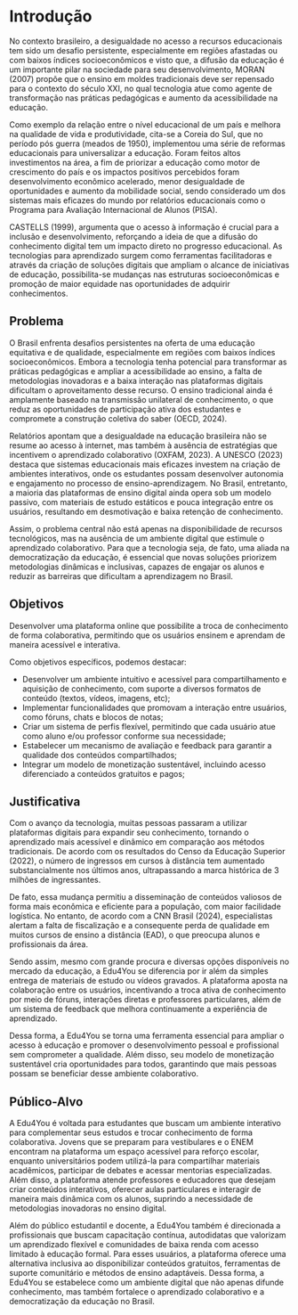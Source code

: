 # Introdução

No contexto brasileiro, a desigualdade no acesso a recursos educacionais tem sido um desafio persistente, especialmente em regiões afastadas ou com baixos índices socioeconômicos e visto que, a difusão da educação é um importante pilar na sociedade para seu desenvolvimento, MORAN (2007) propõe que o ensino em moldes tradicionais deve ser repensado para o contexto do século XXI, no qual tecnologia atue como agente de transformação nas práticas pedagógicas e aumento da acessibilidade na educação.

Como exemplo da relação entre o nível educacional de um país e melhora na qualidade de vida e produtividade, cita-se a Coreia do Sul, que no período pós guerra (meados de 1950), implementou uma série de reformas educacionais para universalizar a educação. 
Foram feitos altos investimentos na área, a fim de priorizar a educação como motor de crescimento do país e os impactos positivos percebidos foram desenvolvimento econômico acelerado, menor desigualdade de oportunidades e aumento da mobilidade social, sendo considerado um dos sistemas mais eficazes do mundo por relatórios educacionais como o Programa para Avaliação Internacional de Alunos (PISA).

CASTELLS (1999), argumenta que o acesso à informação é crucial para a inclusão e desenvolvimento, reforçando a ideia de que a difusão do conhecimento digital tem um impacto direto no progresso educacional. As tecnologias para aprendizado surgem como ferramentas facilitadoras e através da criação de soluções digitais que ampliam o alcance de iniciativas de educação, possibilita-se mudanças nas estruturas socioeconômicas e promoção de maior equidade nas oportunidades de adquirir conhecimentos.

## Problema
O Brasil enfrenta desafios persistentes na oferta de uma educação equitativa e de qualidade, especialmente em regiões com baixos índices socioeconômicos. Embora a tecnologia tenha potencial para transformar as práticas pedagógicas e ampliar a acessibilidade ao ensino, a falta de metodologias inovadoras e a baixa interação nas plataformas digitais dificultam o aproveitamento desse recurso. O ensino tradicional ainda é amplamente baseado na transmissão unilateral de conhecimento, o que reduz as oportunidades de participação ativa dos estudantes e compromete a construção coletiva do saber (OECD, 2024).

Relatórios apontam que a desigualdade na educação brasileira não se resume ao acesso à internet, mas também à ausência de estratégias que incentivem o aprendizado colaborativo (OXFAM, 2023). A UNESCO (2023) destaca que sistemas educacionais mais eficazes investem na criação de ambientes interativos, onde os estudantes possam desenvolver autonomia e engajamento no processo de ensino-aprendizagem. No Brasil, entretanto, a maioria das plataformas de ensino digital ainda opera sob um modelo passivo, com materiais de estudo estáticos e pouca integração entre os usuários, resultando em desmotivação e baixa retenção de conhecimento.

Assim, o problema central não está apenas na disponibilidade de recursos tecnológicos, mas na ausência de um ambiente digital que estimule o aprendizado colaborativo. Para que a tecnologia seja, de fato, uma aliada na democratização da educação, é essencial que novas soluções priorizem metodologias dinâmicas e inclusivas, capazes de engajar os alunos e reduzir as barreiras que dificultam a aprendizagem no Brasil.

## Objetivos

Desenvolver uma plataforma online que possibilite a troca de conhecimento de forma colaborativa, permitindo que os usuários ensinem e aprendam de maneira acessível e interativa.

Como objetivos específicos, podemos destacar:
* Desenvolver um ambiente intuitivo e acessível para compartilhamento e aquisição de conhecimento, com suporte a diversos formatos de conteúdo (textos, vídeos, imagens, etc);
* Implementar funcionalidades que promovam a interação entre usuários, como fóruns, chats e blocos de notas;
* Criar um sistema de perfis flexível, permitindo que cada usuário atue como aluno e/ou professor conforme sua necessidade;
* Estabelecer um mecanismo de avaliação e feedback para garantir a qualidade dos conteúdos compartilhados;
* Integrar um modelo de monetização sustentável, incluindo acesso diferenciado a conteúdos gratuitos e pagos;

## Justificativa

Com o avanço da tecnologia, muitas pessoas passaram a utilizar plataformas digitais para expandir seu conhecimento, tornando o aprendizado mais acessível e dinâmico em comparação aos métodos tradicionais. De acordo com os resultados do Censo da Educação Superior (2022), o número de ingressos em cursos à distância tem aumentado substancialmente nos últimos anos, ultrapassando a marca histórica de 3 milhões de ingressantes.

De fato, essa mudança permitiu a disseminação de conteúdos valiosos de forma mais econômica e eficiente para a população, com maior facilidade logística. No entanto, de acordo com a CNN Brasil (2024), especialistas alertam a falta de fiscalização e a consequente perda de qualidade em muitos cursos de ensino a distância (EAD), o que preocupa alunos e profissionais da área.

Sendo assim, mesmo com grande procura e diversas opções disponíveis no mercado da educação, a Edu4You se diferencia por ir além da simples entrega de materiais de estudo ou vídeos gravados. A plataforma aposta na colaboração entre os usuários, incentivando a troca ativa de conhecimento por meio de fóruns, interações diretas e professores particulares, além de um sistema de feedback que melhora continuamente a experiência de aprendizado.

Dessa forma, a Edu4You se torna uma ferramenta essencial para ampliar o acesso à educação e promover o desenvolvimento pessoal e profissional sem comprometer a qualidade. Além disso, seu modelo de monetização sustentável cria oportunidades para todos, garantindo que mais pessoas possam se beneficiar desse ambiente colaborativo.

## Público-Alvo

A Edu4You é voltada para estudantes que buscam um ambiente interativo para complementar seus estudos e trocar conhecimento de forma colaborativa. Jovens que se preparam para vestibulares e o ENEM encontram na plataforma um espaço acessível para reforço escolar, enquanto universitários podem utilizá-la para compartilhar materiais acadêmicos, participar de debates e acessar mentorias especializadas. Além disso, a plataforma atende professores e educadores que desejam criar conteúdos interativos, oferecer aulas particulares e interagir de maneira mais dinâmica com os alunos, suprindo a necessidade de metodologias inovadoras no ensino digital.

Além do público estudantil e docente, a Edu4You também é direcionada a profissionais que buscam capacitação contínua, autodidatas que valorizam um aprendizado flexível e comunidades de baixa renda com acesso limitado à educação formal. Para esses usuários, a plataforma oferece uma alternativa inclusiva ao disponibilizar conteúdos gratuitos, ferramentas de suporte comunitário e métodos de ensino adaptáveis. Dessa forma, a Edu4You se estabelece como um ambiente digital que não apenas difunde conhecimento, mas também fortalece o aprendizado colaborativo e a democratização da educação no Brasil.
